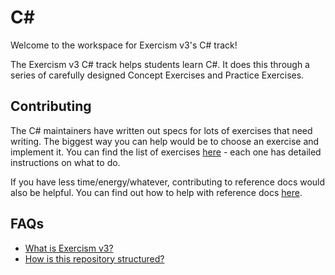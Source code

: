 # C&#35;

Welcome to the workspace for Exercism v3's C# track!

The Exercism v3 C# track helps students learn C#. It does this through a series of carefully designed Concept Exercises and Practice Exercises.

## Contributing

The C# maintainers have written out specs for lots of exercises that need writing. The biggest way you can help would be to choose an exercise and implement it. You can find the list of exercises [here][github-issues-new-exercise] - each one has detailed instructions on what to do.

If you have less time/energy/whatever, contributing to reference docs would also be helpful. You can find out how to help with reference docs [here][reference].

## FAQs

- [What is Exercism v3?][exercism-v3]
- [How is this repository structured?][repository-structure]

[exercism-v3]: ../../README.md
[reference]: ./reference/README.md
[repository-structure]: ./docs/repository-structure.md
[github-issues-new-exercise]: https://github.com/exercism/v3/issues?utf8=%E2%9C%93&q=is%3Aissue+is%3Aopen+label%3Atrack%2Fcsharp+label%3Atype%2Fnew-exercise+label%3Astatus%2Fhelp-wanted+
